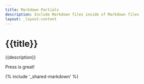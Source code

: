 ```yaml
---
title: Markdown Partials
description: Include Markdown files inside of Markdown files
layout: _layout:content
---
```


# {{title}}

{{description}}

Press is great!

{% include '_shared-markdown' %}